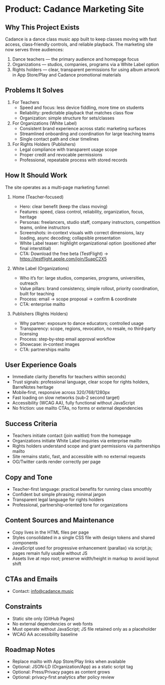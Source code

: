 # Product: Cadance Marketing Site

## Why This Project Exists
Cadance is a dance class music app built to keep classes moving with fast access, class‑friendly controls, and reliable playback. The marketing site now serves three audiences:
1) Dance teachers — the primary audience and homepage focus
2) Organizations — studios, companies, programs via a White Label option
3) Rights holders — clear, transparent permissions for using album artwork in App Store/Play and Cadance promotional materials

## Problems It Solves
1. For Teachers
   - Speed and focus: less device fiddling, more time on students
   - Reliability: predictable playback that matches class flow
   - Organization: simple structure for sets/classes
2. For Organizations (White Label)
   - Consistent brand experience across static marketing surfaces
   - Streamlined onboarding and coordination for large teaching teams
   - Single contact path and clear timelines
3. For Rights Holders (Publishers)
   - Legal compliance with transparent usage scope
   - Proper credit and revocable permissions
   - Professional, repeatable process with stored records

## How It Should Work
The site operates as a multi‑page marketing funnel:

1) Home (Teacher‑focused)
   - Hero: clear benefit (keep the class moving)
   - Features: speed, class control, reliability, organization, focus, heritage
   - Personas: freelancers, studio staff, company instructors, competition teams, online instructors
   - Screenshots: in‑context visuals with correct dimensions, lazy loading, async decoding; collapsible presentation
   - White Label teaser: highlight organizational option (positioned after final interstitial)
   - CTA: Download the free beta (TestFlight) → https://testflight.apple.com/join/SuapC2X5

2) White Label (Organizations)
   - Who it’s for: large studios, companies, programs, universities, outreach
   - Value pillars: brand consistency, simple rollout, priority coordination, built for teaching
   - Process: email → scope proposal → confirm & coordinate
   - CTA: enterprise mailto

3) Publishers (Rights Holders)
   - Why partner: exposure to dance educators; controlled usage
   - Transparency: scope, regions, revocation, no resale, no third‑party licensing
   - Process: step‑by‑step email approval workflow
   - Showcase: in‑context images
   - CTA: partnerships mailto

## User Experience Goals
- Immediate clarity (benefits for teachers within seconds)
- Trust signals: professional language, clear scope for rights holders, BarreNotes heritage
- Mobile‑first, responsive across 320/768/1280px
- Fast loading on slow networks (sub‑2 second target)
- Accessibility (WCAG AA), fully functional without JavaScript
- No friction: use mailto CTAs, no forms or external dependencies

## Success Criteria
- Teachers initiate contact (join waitlist) from the homepage
- Organizations initiate White Label inquiries via enterprise mailto
- Rights holders understand scope and grant permissions via partnerships mailto
- Site remains static, fast, and accessible with no external requests
- OG/Twitter cards render correctly per page

## Copy and Tone
- Teacher-first language: practical benefits for running class smoothly
- Confident but simple phrasing; minimal jargon
- Transparent legal language for rights holders
- Professional, partnership‑oriented tone for organizations

## Content Sources and Maintenance
- Copy lives in the HTML files per page
- Styles consolidated in a single CSS file with design tokens and shared components
- JavaScript used for progressive enhancement (parallax) via script.js; pages remain fully usable without JS
- Assets live at repo root; preserve width/height in markup to avoid layout shift

## CTAs and Emails
- Contact: info@cadance.music

## Constraints
- Static site only (GitHub Pages)
- No external dependencies or web fonts
- Must operate without JavaScript; JS file retained only as a placeholder
- WCAG AA accessibility baseline

## Roadmap Notes
- Replace mailto with App Store/Play links when available
- Optional: JSON‑LD (Organization/App) as a static script tag
- Optional: Press/Privacy pages as content grows
- Optional: privacy‑first analytics after policy review